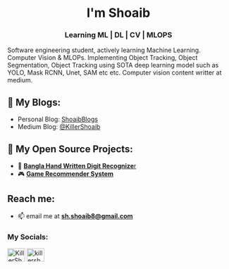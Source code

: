 <h1 align="center">I'm Shoaib</h1>
<h3 align="center">Learning ML | DL | CV | MLOPS</h3>
<p>Software engineering student, actively learning Machine Learning. Computer Vision & MLOPs. Implementing Object Tracking, Object Segmentation, Object Tracking using SOTA deep learning model such as YOLO, Mask RCNN, Unet, SAM etc etc. Computer vision content writter at medium.</p>

## 📝 My Blogs:
-  Personal Blog: [ShoaibBlogs](https://killershoaib.github.io)
-  Medium Blog: [@KillerShoaib](https://medium.com/@KillerShoaib)

## 🌟 My Open Source Projects:
- 🔢 [ **Bangla Hand Written Digit Recognize**r](https://github.com/KillerShoaib/BanglaDigitClassifierCNN)
- 🎮 [ **Game Recommender System**](https://github.com/KillerShoaib/GameRecommendation)

## Reach me:
- 📫 email me at **sh.shoaib8@gmail.com**

<h3 align="left">My Socials:</h3>
<p align="left">
<a href="https://github.com/KillerShoaib" target="blank"><img align="center" src="https://cdn.jsdelivr.net/npm/simple-icons@3.0.1/icons/github.svg" alt="KillerShoaib" height="30" width="40" /></a>
<a href="https://twitter.com/killershoaib__" target="blank"><img align="center" src="https://raw.githubusercontent.com/rahuldkjain/github-profile-readme-generator/master/src/images/icons/Social/twitter.svg" alt="killershoaib__" height="30" width="40" /></a>
</p>
